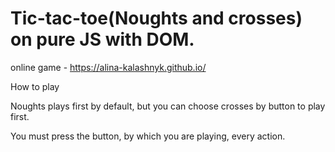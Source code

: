 # Tic-tac-toe(Noughts and crosses) on pure JS with DOM.

online game - https://alina-kalashnyk.github.io/

How to play


Noughts plays first by default, but you can choose crosses by button to play first.


You must press the button, by which you are playing, every action.
